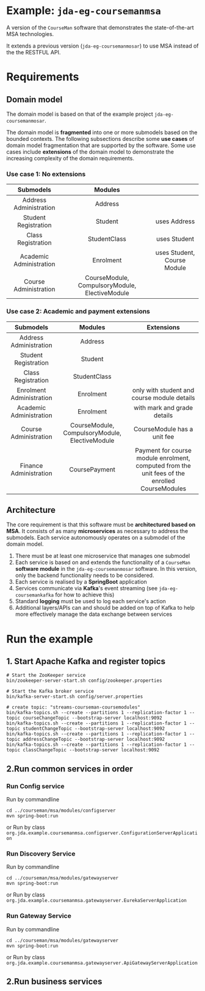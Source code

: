 Example: `jda-eg-coursemanmsa`
===============================

A version of the `CourseMan` software that demonstrates the state-of-the-art MSA technologies.

It extends a previous version (`jda-eg-coursemanmosar`) to use MSA instead of the the RESTFUL API.

# Requirements

## Domain model
The domain model is based on that of the example project `jda-eg-coursemanmosar`.

The domain model is **fragmented** into one or more submodels based on the bounded contexts. The following subsections describe some **use cases** of domain model fragmentation that are supported by the software. Some use cases include **extensions** of the domain model to demonstrate the increasing complexity of the domain requirements.

### Use case 1: No extensions

| Submodels | Modules | |
| :--: | :--: |  :--: |
| Address Administration | Address | 
| Student Registration | Student | uses Address 
| Class Registration | StudentClass | uses Student
| Academic Administration | Enrolment | uses Student, Course Module
| Course Administration | CourseModule, CompulsoryModule, ElectiveModule  | 

### Use case 2: Academic and payment extensions

| Submodels | Modules | Extensions 
| :--: | :--: | :--: | 
|Address Administration | Address | 
| Student Registration | Student | 
| Class Registration | StudentClass |
| Enrolment Administration | Enrolment | only with student and course module details
| Academic Administration | Enrolment | with mark and grade details
| Course Administration | CourseModule, CompulsoryModule, ElectiveModule |  CourseModule has a unit fee
| Finance Administration | CoursePayment | Payment for course module enrolment, computed from the unit fees of the enrolled CourseModules

## Architecture

The core requirement is that this software must be **architectured based on MSA**. It consists of as many **microservices** as necessary to address the submodels.
Each service autonomously operates on a submodel of the domain model.

1. There must be at least one microservice that manages one submodel
2. Each service is based on and extends the functionality of a `CourseMan` **software module** in the `jda-eg-coursemanmosar` software. In this version, only the backend functionality needs to be considered.
3. Each service is realised by a **SpringBoot** application
4. Services communicate via **Kafka**'s event streaming (see `jda-eg-coursemankafka` for how to achieve this)
5. Standard **logging** must be used to log each service's action
6. Additional layers/APIs can and should be added on top of Kafka to help more effectively manage the data exchange between services

# Run the example

## 1. Start Apache Kafka and register topics

```
# Start the ZooKeeper service
bin/zookeeper-server-start.sh config/zookeeper.properties
```

```
# Start the Kafka broker service
bin/kafka-server-start.sh config/server.properties
```

```
# create topic: "streams-courseman-coursemodules"
bin/kafka-topics.sh --create --partitions 1 --replication-factor 1 --topic courseChangeTopic --bootstrap-server localhost:9092
bin/kafka-topics.sh --create --partitions 1 --replication-factor 1 --topic studentChangeTopic --bootstrap-server localhost:9092
bin/kafka-topics.sh --create --partitions 1 --replication-factor 1 --topic addressChangeTopic --bootstrap-server localhost:9092
bin/kafka-topics.sh --create --partitions 1 --replication-factor 1 --topic classChangeTopic --bootstrap-server localhost:9092
```

## 2.Run common services in order

### Run Config service
Run by commandline
```
cd ../courseman/msa/modules/configserver
mvn spring-boot:run
```
or Run by class `org.jda.example.coursemanmsa.configserver.ConfigurationServerApplication`

### Run Discovery Service
Run by commandline
```
cd ../courseman/msa/modules/gatewayserver
mvn spring-boot:run
```
or Run by class `org.jda.example.coursemanmsa.gatewayserver.EurekaServerApplication`

### Run Gateway Service
Run by commandline
```
cd ../courseman/msa/modules/gatewayserver
mvn spring-boot:run
```
or Run by class `org.jda.example.coursemanmsa.gatewayserver.ApiGatewayServerApplication`

## 2.Run business services
